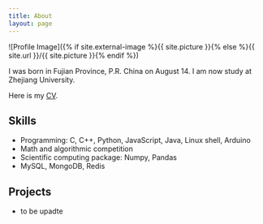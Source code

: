 ```yaml
---
title: About
layout: page
---
```

![Profile Image]({% if site.external-image %}{{ site.picture }}{% else %}{{ site.url }}/{{ site.picture }}{% endif %})

<p></p>
I was born in Fujian Province, P.R. China on August 14. I am now study at Zhejiang University.

<p>Here is my <a href="../files/cv.pdf">CV</a>.</p>

<h2>Skills</h2>

<ul class="skill-list">
	<li>Programming: C, C++, Python, JavaScript, Java, Linux shell, Arduino</li>
	<li>Math and algorithmic competition</li>
	<li>Scientific computing package: Numpy, Pandas</li>
	<li>MySQL, MongoDB, Redis</li>
</ul>

<h2>Projects</h2>

<ul>
	<li> to be upadte </li>
	<!-- <li><a href="https://github.com/">Lorem Lorem</a></li>
	<li><a href="https://github.com/">Ipsum Dolor</a></li>
	<li><a href="https://github.com/">Dolor Lorem</a></li> -->
</ul>
